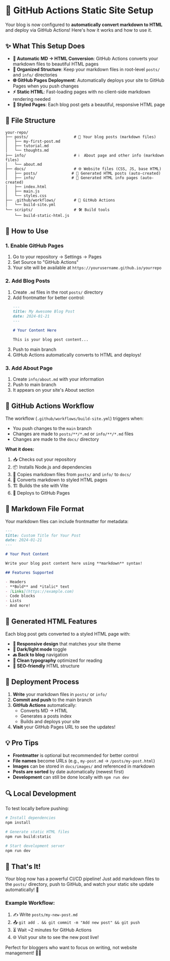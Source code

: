 # 🚀 GitHub Actions Static Site Setup

Your blog is now configured to **automatically convert markdown to HTML** and deploy via GitHub Actions! Here's how it works and how to use it.

## ✨ What This Setup Does

- **🔄 Automatic MD → HTML Conversion**: GitHub Actions converts your markdown files to beautiful HTML pages
- **📁 Organized Structure**: Keep your markdown files in root-level `posts/` and `info/` directories 
- **🌐 GitHub Pages Deployment**: Automatically deploys your site to GitHub Pages when you push changes
- **⚡ Static HTML**: Fast-loading pages with no client-side markdown rendering needed
- **🎨 Styled Pages**: Each blog post gets a beautiful, responsive HTML page

## 📂 File Structure

```
your-repo/
├── posts/                    # 📝 Your blog posts (markdown files)
│   ├── my-first-post.md
│   ├── tutorial.md
│   └── thoughts.md
├── info/                     # ℹ️  About page and other info (markdown files) 
│   └── about.md
├── docs/                     # 🌐 Website files (CSS, JS, base HTML)
│   ├── posts/               # 📄 Generated HTML posts (auto-created)
│   ├── info/                # 📄 Generated HTML info pages (auto-created)
│   ├── index.html
│   ├── main.js
│   └── styles.css
├── .github/workflows/        # 🔧 GitHub Actions
│   └── build-site.yml
└── scripts/                  # 🛠️ Build tools
    └── build-static-html.js
```

## 🎯 How to Use

### 1. **Enable GitHub Pages**
1. Go to your repository → Settings → Pages
2. Set Source to "GitHub Actions"
3. Your site will be available at `https://yourusername.github.io/yourrepo`

### 2. **Add Blog Posts**
1. Create `.md` files in the root `posts/` directory
2. Add frontmatter for better control:
   ```markdown
   ---
   title: My Awesome Blog Post
   date: 2024-01-21
   ---

   # Your Content Here

   This is your blog post content...
   ```
3. Push to main branch
4. GitHub Actions automatically converts to HTML and deploys!

### 3. **Add About Page**
1. Create `info/about.md` with your information
2. Push to main branch
3. It appears on your site's About section

## 🔧 GitHub Actions Workflow

The workflow (`.github/workflows/build-site.yml`) triggers when:
- You push changes to the `main` branch
- Changes are made to `posts/**/*.md` or `info/**/*.md` files
- Changes are made to the `docs/` directory

**What it does:**
1. 📥 Checks out your repository
2. 📦 Installs Node.js and dependencies
3. 📁 Copies markdown files from `posts/` and `info/` to `docs/`
4. 🔨 Converts markdown to styled HTML pages
5. 🏗️ Builds the site with Vite
6. 🚀 Deploys to GitHub Pages

## 📝 Markdown File Format

Your markdown files can include frontmatter for metadata:

```markdown
---
title: Custom Title for Your Post
date: 2024-01-21
---

# Your Post Content

Write your blog post content here using **markdown** syntax!

## Features Supported

- Headers
- **Bold** and *italic* text
- [Links](https://example.com)
- Code blocks
- Lists
- And more!
```

## 🎨 Generated HTML Features

Each blog post gets converted to a styled HTML page with:
- **📱 Responsive design** that matches your site theme
- **🌙 Dark/light mode** toggle
- **🔙 Back to blog** navigation
- **📄 Clean typography** optimized for reading
- **🎯 SEO-friendly** HTML structure

## 🚀 Deployment Process

1. **Write** your markdown files in `posts/` or `info/`
2. **Commit and push** to the main branch
3. **GitHub Actions** automatically:
   - Converts MD → HTML
   - Generates a posts index
   - Builds and deploys your site
4. **Visit** your GitHub Pages URL to see the updates!

## 💡 Pro Tips

- **Frontmatter** is optional but recommended for better control
- **File names** become URLs (e.g., `my-post.md` → `/posts/my-post.html`)
- **Images** can be stored in `docs/images/` and referenced in markdown
- **Posts are sorted** by date automatically (newest first)
- **Development** can still be done locally with `npm run dev`

## 🔍 Local Development

To test locally before pushing:

```bash
# Install dependencies
npm install

# Generate static HTML files
npm run build:static

# Start development server
npm run dev
```

## 🎉 That's It!

Your blog now has a powerful CI/CD pipeline! Just add markdown files to the `posts/` directory, push to GitHub, and watch your static site update automatically! 🚀

### Example Workflow:
1. ✍️ Write `posts/my-new-post.md`
2. 📤 `git add . && git commit -m "Add new post" && git push`
3. ⏳ Wait ~2 minutes for GitHub Actions
4. 🌐 Visit your site to see the new post live!

Perfect for bloggers who want to focus on writing, not website management! 📝✨ 